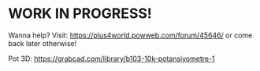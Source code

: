 # WORK IN PROGRESS!
Wanna help? Visit: https://plus4world.powweb.com/forum/45646/ or come back later otherwise!

Pot 3D: https://grabcad.com/library/b103-10k-potansiyometre-1
